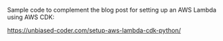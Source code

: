 Sample code to complement the blog post for setting up an AWS Lambda using AWS CDK:

https://unbiased-coder.com/setup-aws-lambda-cdk-python/
